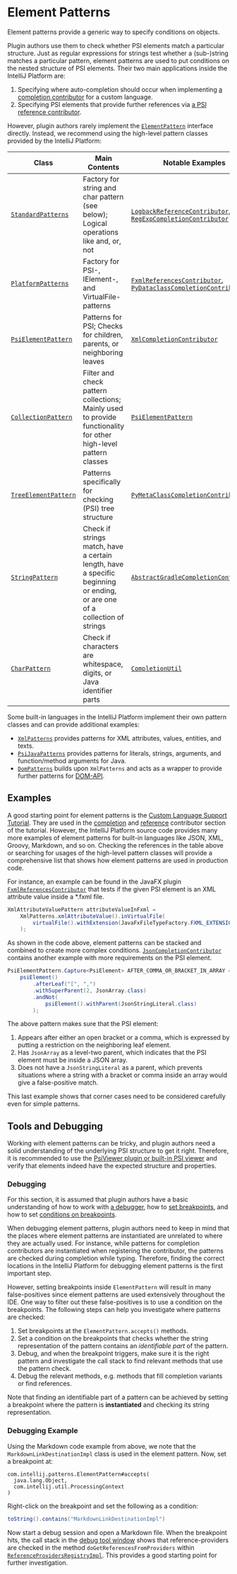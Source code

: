 <!-- Copyright 2000-2023 JetBrains s.r.o. and other contributors. Use of this source code is governed by the Apache 2.0 license that can be found in the LICENSE file. -->

# Element Patterns

<link-summary rel="excerpt"/>
<p id="excerpt">
Element patterns provide a generic way to specify conditions on objects.
</p>
Plugin authors use them to check whether PSI elements match a particular structure.
Just as regular expressions for strings test whether a (sub-)string matches a particular pattern, element patterns are used to put conditions on the nested structure of PSI elements.
Their two main applications inside the IntelliJ Platform are:

1. Specifying where auto-completion should occur when implementing [a completion contributor](completion_contributor.md) for a custom language.
2. Specifying PSI elements that provide further references via [a PSI reference contributor](psi_references.md#contributed-references).

However, plugin authors rarely implement the [`ElementPattern`](%gh-ic%/platform/core-api/src/com/intellij/patterns/ElementPattern.java) interface directly.
Instead, we recommend using the high-level pattern classes provided by the IntelliJ Platform:

| Class                                                                                               | Main Contents                                                                                                             | Notable Examples                                                                                                                                                                                                                                                                          |
|-----------------------------------------------------------------------------------------------------|---------------------------------------------------------------------------------------------------------------------------|-------------------------------------------------------------------------------------------------------------------------------------------------------------------------------------------------------------------------------------------------------------------------------------------|
| [`StandardPatterns`](%gh-ic%/platform/core-api/src/com/intellij/patterns/StandardPatterns.java)     | Factory for string and char pattern (see below); Logical operations like and, or, not                                     | [`LogbackReferenceContributor`](%gh-ic%/plugins/groovy/src/org/jetbrains/plugins/groovy/ext/logback/LogbackReferenceContributor.kt), [`RegExpCompletionContributor`](%gh-ic%/RegExpSupport/src/org/intellij/lang/regexp/RegExpCompletionContributor.java)                                 |
| [`PlatformPatterns`](%gh-ic%/platform/core-api/src/com/intellij/patterns/PlatformPatterns.java)     | Factory for PSI-, IElement-, and VirtualFile-patterns                                                                     | [`FxmlReferencesContributor`](%gh-ic%/plugins/javaFX/src/org/jetbrains/plugins/javaFX/fxml/refs/FxmlReferencesContributor.java), [`PyDataclassCompletionContributor`](%gh-ic%/python/python-psi-impl/src/com/jetbrains/python/codeInsight/completion/PyDataclassCompletionContributor.kt) |
| [`PsiElementPattern`](%gh-ic%/platform/core-api/src/com/intellij/patterns/PsiElementPattern.java)   | Patterns for PSI; Checks for children, parents, or neighboring leaves                                                     | [`XmlCompletionContributor`](%gh-ic%/xml/impl/src/com/intellij/codeInsight/completion/XmlCompletionContributor.java)                                                                                                                                                                      |
| [`CollectionPattern`](%gh-ic%/platform/core-api/src/com/intellij/patterns/CollectionPattern.java)   | Filter and check pattern collections; Mainly used to provide functionality for other high-level pattern classes           | [`PsiElementPattern`](%gh-ic%/platform/core-api/src/com/intellij/patterns/PsiElementPattern.java)                                                                                                                                                                                         |
| [`TreeElementPattern`](%gh-ic%/platform/core-api/src/com/intellij/patterns/TreeElementPattern.java) | Patterns specifically for checking (PSI) tree structure                                                                   | [`PyMetaClassCompletionContributor`](%gh-ic%/python/python-psi-impl/src/com/jetbrains/python/codeInsight/completion/PyMetaClassCompletionContributor.java)                                                                                                                                |
| [`StringPattern`](%gh-ic%/platform/core-api/src/com/intellij/patterns/StringPattern.java)           | Check if strings match, have a certain length, have a specific beginning or ending, or are one of a collection of strings | [`AbstractGradleCompletionContributor`](%gh-ic%/plugins/gradle/java/src/codeInsight/AbstractGradleCompletionContributor.kt)                                                                                                                                                               |
| [`CharPattern`](%gh-ic%/platform/core-api/src/com/intellij/patterns/CharPattern.java)               | Check if characters are whitespace, digits, or Java identifier parts                                                      | [`CompletionUtil`](%gh-ic%/platform/analysis-impl/src/com/intellij/codeInsight/completion/CompletionUtil.java)                                                                                                                                                                            |

Some built-in languages in the IntelliJ Platform implement their own pattern classes and can provide additional examples:

- [`XmlPatterns`](%gh-ic%/xml/xml-psi-api/src/com/intellij/patterns/XmlPatterns.java) provides patterns for XML attributes, values, entities, and texts.
- [`PsiJavaPatterns`](%gh-ic%/java/java-psi-api/src/com/intellij/patterns/PsiJavaPatterns.java) provides patterns for literals, strings, arguments, and function/method arguments for Java.
- [`DomPatterns`](%gh-ic%/xml/dom-openapi/src/com/intellij/patterns/DomPatterns.java) builds upon `XmlPatterns` and acts as a wrapper to provide further patterns for [DOM-API](xml_dom_api.md).

## Examples

A good starting point for element patterns is the [Custom Language Support Tutorial](custom_language_support_tutorial.md).
They are used in the [completion](completion_contributor.md#define-a-completion-contributor) and [reference](reference_contributor.md#define-a-reference-contributor) contributor section of the tutorial.
However, the IntelliJ Platform source code provides many more examples of element patterns for built-in languages like JSON, XML, Groovy, Markdown, and so on.
Checking the references in the table above or searching for usages of the high-level pattern classes will provide a comprehensive list that shows how element patterns are used in production code.

For instance, an example can be found in the JavaFX plugin [`FxmlReferencesContributor`](%gh-ic%/plugins/javaFX/src/org/jetbrains/plugins/javaFX/fxml/refs/FxmlReferencesContributor.java) that tests if the given PSI element is an XML attribute value inside a <path>*.fxml</path> file.

```java
XmlAttributeValuePattern attributeValueInFxml =
    XmlPatterns.xmlAttributeValue().inVirtualFile(
        virtualFile().withExtension(JavaFxFileTypeFactory.FXML_EXTENSION)
    );
```

As shown in the code above, element patterns can be stacked and combined to create more complex conditions.
[`JsonCompletionContributor`](%gh-ic%/json/backend/src/com/intellij/json/codeinsight/JsonCompletionContributor.java) contains another example with more requirements on the PSI element.

```java
PsiElementPattern.Capture<PsiElement> AFTER_COMMA_OR_BRACKET_IN_ARRAY =
    psiElement()
        .afterLeaf("[", ",")
        .withSuperParent(2, JsonArray.class)
        .andNot(
            psiElement().withParent(JsonStringLiteral.class)
        );
```

The above pattern makes sure that the PSI element:

1. Appears after either an open bracket or a comma, which is expressed by putting a restriction on the neighboring leaf element.
2. Has `JsonArray` as a level-two parent, which indicates that the PSI element must be inside a JSON array.
3. Does not have a `JsonStringLiteral` as a parent, which prevents situations where a string with a bracket or comma inside an array would give a false-positive match.

This last example shows that corner cases need to be considered carefully even for simple patterns.

## Tools and Debugging

Working with element patterns can be tricky, and plugin authors need a solid understanding of the underlying PSI structure to get it right.
Therefore, it is recommended to use the [PsiViewer plugin or built-in PSI viewer](explore_api.md#internalMode) and verify that elements indeed have the expected structure and properties.

### Debugging

For this section, it is assumed that plugin authors have a basic understanding of how to work with [a debugger](https://www.jetbrains.com/help/idea/debugging-code.html), how to [set breakpoints](https://www.jetbrains.com/help/idea/using-breakpoints.html#set-breakpoints), and how to set [conditions on breakpoints](https://www.jetbrains.com/help/idea/using-breakpoints.html#properties).

When debugging element patterns, plugin authors need to keep in mind that the places where element patterns are instantiated are unrelated to where they are actually used.
For instance, while patterns for completion contributors are instantiated when registering the contributor, the patterns are checked during completion while typing.
Therefore, finding the correct locations in the IntelliJ Platform for debugging element patterns is the first important step.

However, setting breakpoints inside `ElementPattern` will result in many false-positives since element patterns are used extensively throughout the IDE.
One way to filter out these false-positives is to use a condition on the breakpoints.
The following steps can help you investigate where patterns are checked:

1. Set breakpoints at the `ElementPattern.accepts()` methods.
2. Set a condition on the breakpoints that checks whether the string representation of the pattern contains an _identifiable part_ of the pattern.
3. Debug, and when the breakpoint triggers, make sure it is the right pattern and investigate the call stack to find relevant methods that use the pattern check.
4. Debug the relevant methods, e.g. methods that fill completion variants or find references.

Note that finding an identifiable part of a pattern can be achieved by setting a breakpoint where the pattern is **instantiated** and checking its string representation.

### Debugging Example

Using the Markdown code example from above, we note that the `MarkdownLinkDestinationImpl` class is used in the element pattern.
Now, set a breakpoint at:

```text
com.intellij.patterns.ElementPattern#accepts(
  java.lang.Object,
  com.intellij.util.ProcessingContext
)
```

Right-click on the breakpoint and set the following as a condition:

```java
toString().contains("MarkdownLinkDestinationImpl")
```

Now start a debug session and open a Markdown file.
When the breakpoint hits, the call stack in the [debug tool window](https://www.jetbrains.com/help/idea/debug-tool-window.html) shows that reference-providers are checked in the method `doGetReferencesFromProviders` within [`ReferenceProvidersRegistryImpl`](%gh-ic%/platform/core-impl/src/com/intellij/psi/impl/source/resolve/reference/ReferenceProvidersRegistryImpl.java).
This provides a good starting point for further investigation.
